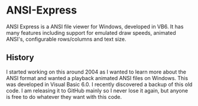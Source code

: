 # ANSI-Express
ANSI Express is a ANSI file viewer for Windows, developed in VB6. It has many features including support for emulated draw speeds, animated ANSI's, configurable rows/columns and text size.

## History
I started working on this around 2004 as I wanted to learn more about the ANSI format and wanted a playback animated ANSI files on Windows. This was developed in Visual Basic 6.0. I recently discovered a backup of this old code. I am releasing it to GitHub mainly so I never lose it again, but anyone is free to do whatever they want with this code.
